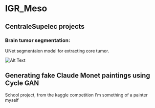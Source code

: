 # IGR_Meso

## CentraleSupelec projects

### Brain tumor segmentation:  
UNet segmentaion model for extracting core tumor.  

![Alt Text](https://github.com/AurelMR/IGR_Meso/blob/main/ezgif-1-8bd64597a4ed.gif)  


## Generating fake Claude Monet paintings using Cycle GAN
School project, from the kaggle competition I'm something of a painter myself
